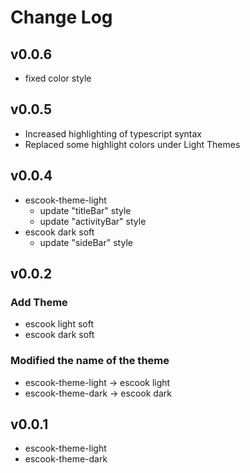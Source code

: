 # Change Log

## v0.0.6

- fixed color style

## v0.0.5

- Increased highlighting of typescript syntax
- Replaced some highlight colors under Light Themes

## v0.0.4

- escook-theme-light
  - update "titleBar" style
  - update "activityBar" style
- escook dark soft
  - update "sideBar" style

## v0.0.2

### Add Theme

- escook light soft
- escook dark soft

### Modified the name of the theme

- escook-theme-light -> escook light
- escook-theme-dark -> escook dark

## v0.0.1

- escook-theme-light
- escook-theme-dark
